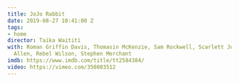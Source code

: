 ```yaml
---
title: JoJo Rabbit
date: 2019-08-27 10:41:00 Z
tags:
- home
director: Taika Waititi
with: Roman Griffin Davis, Thomasin McKenzie, Sam Rockwell, Scarlett Johansson, Alfie
  Allen, Rebel Wilson, Stephen Merchant
imdb: https://www.imdb.com/title/tt2584384/
video: https://vimeo.com/350803512
---
```


